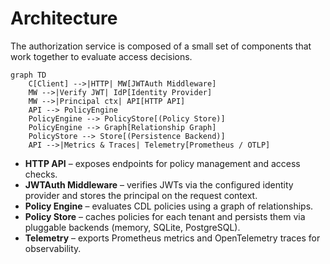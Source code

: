 # Architecture

The authorization service is composed of a small set of components that work together to evaluate access decisions.

```mermaid
graph TD
    C[Client] -->|HTTP| MW[JWTAuth Middleware]
    MW -->|Verify JWT| IdP[Identity Provider]
    MW -->|Principal ctx| API[HTTP API]
    API --> PolicyEngine
    PolicyEngine --> PolicyStore[(Policy Store)]
    PolicyEngine --> Graph[Relationship Graph]
    PolicyStore --> Store[(Persistence Backend)]
    API -->|Metrics & Traces| Telemetry[Prometheus / OTLP]
```

* **HTTP API** – exposes endpoints for policy management and access checks.
* **JWTAuth Middleware** – verifies JWTs via the configured identity provider and stores the principal on the request context.
* **Policy Engine** – evaluates CDL policies using a graph of relationships.
* **Policy Store** – caches policies for each tenant and persists them via pluggable backends (memory, SQLite, PostgreSQL).
* **Telemetry** – exports Prometheus metrics and OpenTelemetry traces for observability.
